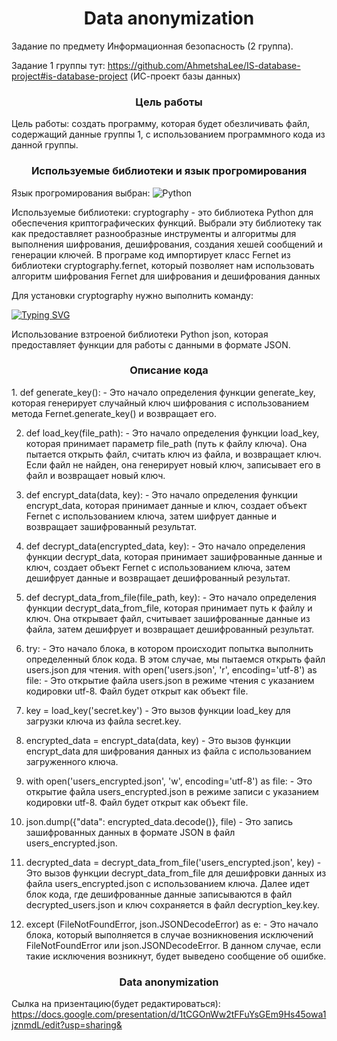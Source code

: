 <h1 align="center">Data anonymization</h1>
Задание по предмету Информационная безопасность (2 группа).

Задание 1 группы тут: https://github.com/AhmetshaLee/IS-database-project#is-database-project (ИС-проект базы данных)
<h3 align="center">Цель работы</h3>
Цель работы: создать программу, которая будет обезличивать файл, содержащий данные группы 1, с использованием программного кода из данной группы.

<h3 align="center">Используемые библиотеки и язык прогромирования</h3> 

Язык прогромирования выбран: ![Python](https://img.shields.io/badge/python-3670A0?style=for-the-badge&logo=python&logoColor=ffdd54)

Используемые библиотеки: 
cryptography - это библиотека Python для обеспечения  криптографических функций. Выбрали эту библиотеку так как предоставляет разнообразные инструменты и алгоритмы для выполнения шифрования, дешифрования, создания хешей сообщений и генерации ключей. В програме код импортирует класс Fernet из библиотеки cryptography.fernet, который позволяет нам использовать алгоритм шифрования Fernet для шифрования и дешифрования данных

Для установки cryptography нужно выполнить команду:

[![Typing SVG](https://readme-typing-svg.herokuapp.com?color=%2336BCF7&lines=$+pip+install+cryptography)](https://git.io/typing-svg)

Использование взтроеной библиотеки Python json, которая предоставляет функции для работы с данными в формате JSON.

<h3 align="center">Описание кода</h3> 
  1. def generate_key(): - Это начало определения функции generate_key, которая генерирует случайный ключ шифрования с использованием метода Fernet.generate_key() и возвращает его.

  2. def load_key(file_path): - Это начало определения функции load_key, которая принимает параметр file_path (путь к файлу ключа). Она пытается открыть файл, считать ключ из файла, и возвращает ключ. Если файл не найден, она генерирует новый ключ, записывает его в файл и возвращает новый ключ.

  3. def encrypt_data(data, key): - Это начало определения функции encrypt_data, которая принимает данные и ключ, создает объект Fernet с использованием ключа, затем шифрует данные и возвращает зашифрованный результат.

  4. def decrypt_data(encrypted_data, key): - Это начало определения функции decrypt_data, которая принимает зашифрованные данные и ключ, создает объект Fernet с использованием ключа, затем дешифрует данные и возвращает дешифрованный результат.

  5. def decrypt_data_from_file(file_path, key): - Это начало определения функции decrypt_data_from_file, которая принимает путь к файлу и ключ. Она открывает файл, считывает зашифрованные данные из файла, затем дешифрует и возвращает дешифрованный результат.

  6. try: - Это начало блока, в котором происходит попытка выполнить определенный блок кода. В этом случае, мы пытаемся открыть файл users.json для чтения.
with open('users.json', 'r', encoding='utf-8') as file: - Это открытие файла users.json в режиме чтения с указанием кодировки utf-8. Файл будет открыт как объект file.

  7. key = load_key('secret.key') - Это вызов функции load_key для загрузки ключа из файла secret.key.

  8. encrypted_data = encrypt_data(data, key) - Это вызов функции encrypt_data для шифрования данных из файла с использованием загруженного ключа.

  9. with open('users_encrypted.json', 'w', encoding='utf-8') as file: - Это открытие файла users_encrypted.json в режиме записи с указанием кодировки utf-8. Файл будет открыт как объект file.

 10. json.dump({"data": encrypted_data.decode()}, file) - Это запись зашифрованных данных в формате JSON в файл users_encrypted.json.

  11. decrypted_data = decrypt_data_from_file('users_encrypted.json', key) - Это вызов функции decrypt_data_from_file для дешифровки данных из файла users_encrypted.json с использованием ключа.
Далее идет блок кода, где дешифрованные данные записываются в файл decrypted_users.json и ключ сохраняется в файл decryption_key.key.

  12. except (FileNotFoundError, json.JSONDecodeError) as e: - Это начало блока, который выполняется в случае возникновения исключений FileNotFoundError или json.JSONDecodeError. В данном случае, если такие исключения возникнут, будет выведено сообщение об ошибке. 

<h3 align="center">Data anonymization</h3>

Сылка на призентацию(будет редактироваться): https://docs.google.com/presentation/d/1tCGOnWw2tFFuYsGEm9Hs45owa1jznmdL/edit?usp=sharing&
